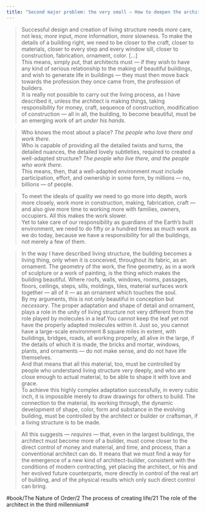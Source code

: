 ```yaml
---
title: "Second major problem: the very small — How to deepen the architect’s responsibility, finer scope with more subtle detail"
---
```


> Successful design and creation of living structure needs *more* care, not less; *more* input, *more* information, *more* slowness. To make the details of a building right, we need to be closer to the craft, closer to materials, closer to every step and every window sill, closer to construction, fabrication, ornament, color. […]  
> This means, simply put, that architects must — if they wish to have any kind of serious relationship to the making of beautiful buildings, and wish to generate life in buildings — they must then move back towards the profession they once came from, the profession of builders.  
> It is really not possible to carry out the living process, as I have described it, unless the architect is making things, taking responsibility for money, craft, sequence of construction, modification of construction — all in all, the building, to become beautiful, must be an emerging work of art *under his hands*.  

> Who knows the most about a place? *The people who love there and work there*.  
> Who is capable of providing all the detailed twists and turns, the detailed nuances, the detailed lovely subtleties, required to created a well-adapted structure? *The people who live there, and the people who work there.*  
> This means, then, that a well-adapted environment must include participation, effort, and ownership in some form, by millions — no, billions — of people.   

> To meet the ideals of quality we need to go more into depth, work more closely, work more in construction, making, fabrication, craft — and also give more time to working more with families, owners, occupiers. All this makes the work slower.  
> Yet to take care of our responsibility as guardians of the Earth’s built environment, we need to do fifty or a hundred times as much work as we do today, because we have a responsibility for all the buildings, not merely a few of them.  

> In the way I have described living structure, the building becomes a living thing, only when it is conceived, throughout its fabric, as an ornament. The geometry of the work, the fine geometry, as in a work of sculpture or a work of painting, is the thing which makes the building beautiful. Where roofs, walls, windows, rooms, passages, floors, ceilings, steps, sills, moldings, tiles, material surfaces work together — all of it — as an ornament which touches the soul.  
> By my arguments, this is not only beautiful in conception but *necessary*. The proper adaptation and shape of detail and ornament, plays a role in the unity of living structure not very different from the role played by molecules in a leaf.You cannot keep the leaf yet not have the properly adapted molecules within it. Just so, you cannot have a large-scale environment 8 square miles in extent, with buildings, bridges, roads, all working properly, all alive in the large, if the details of which it is made, the bricks and mortar, windows, plants, and ornaments — do not make sense, and do not have life themselves.  
> And that means that all this material, too, must be controlled by people who understand living structure very deeply, and who are close enough to actual material, to be able to shape it with love and grace.  
> To achieve this highly complex adaptation successfully, in every cubic inch, it is impossible merely to draw drawings for others to build. The connection to the material, its working through, the dynamic development of shape, color, form and substance in the evolving building, must be controlled by the architect or builder or craftsman, if a living structure is to be made.  

> All this suggests — *requires* — that, even in the largest buildings, the architect must become more of a builder, must come closer to the direct control of money and material, and time, and process, than a conventional architect can do. It means that we must find a way for the emergence of a new kind of architect-builder, consistent with the conditions of modern contracting, yet placing the architect, or his and her evolved future counterparts, more directly in control of the real art of building, and of the physical results which only such direct control can bring.  

#book/The Nature of Order/2 The process of creating life/21 The role of the architect in the third millennium#